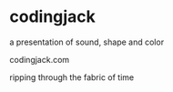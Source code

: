 # codingjack
 a presentation of sound, shape and color

codingjack.com

ripping through the fabric of time
